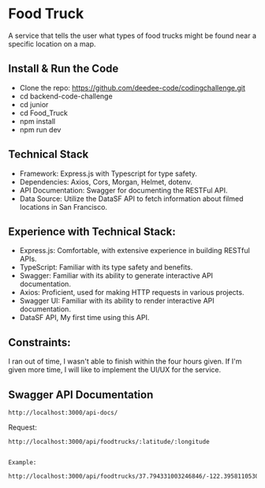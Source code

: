 # Food Truck

A service that tells the user what types of food trucks might be found near a specific location on a map.

## Install & Run the Code

- Clone the repo: https://github.com/deedee-code/codingchallenge.git
- cd backend-code-challenge
- cd junior
- cd Food_Truck
- npm install
- npm run dev

## Technical Stack

- Framework: Express.js with Typescript for type safety.
- Dependencies: Axios, Cors, Morgan, Helmet, dotenv.
- API Documentation: Swagger for documenting the RESTFul API.
- Data Source: Utilize the DataSF API to fetch information about filmed locations in San Francisco.

## Experience with Technical Stack:

- Express.js: Comfortable, with extensive experience in building RESTful APIs.
- TypeScript: Familiar with its type safety and benefits.
- Swagger: Familiar with its ability to generate interactive API documentation.
- Axios: Proficient, used for making HTTP requests in various projects.
- Swagger UI: Familiar with its ability to render interactive API documentation.
- DataSF API, My first time using this API.

## Constraints:

I ran out of time, I wasn't able to finish within the four hours given. If I'm given more time, I will like to implement the UI/UX for the service.

## Swagger API Documentation

`http://localhost:3000/api-docs/`

Request:

```
http://localhost:3000/api/foodtrucks/:latitude/:longitude


Example:

http://localhost:3000/api/foodtrucks/37.794331003246846/-122.39581105302317

```
